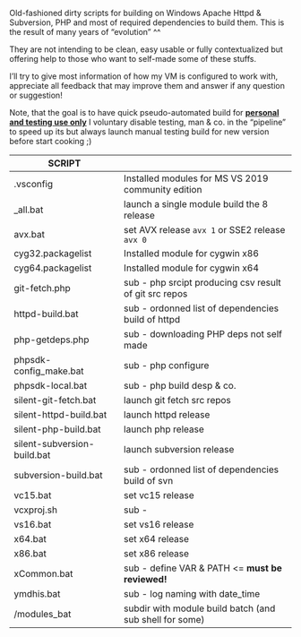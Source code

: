 Old-fashioned dirty scripts for building on Windows Apache Httpd & Subversion, PHP and most of required dependencies to build them. This is the result of many years of “evolution” ^^

They are not intending to be clean, easy usable or fully contextualized but offering help to those who want to self-made some of these stuffs.

I’ll try to give most information of how my VM is configured to work with, appreciate all feedback that may improve them and answer if any question or suggestion!

Note, that the goal is to have quick pseudo-automated build for **<u>personal and testing use only</u>**
I voluntary disable testing, man & co. in the “pipeline” to speed up its but always launch manual testing build for new version before start cooking ;)

| SCRIPT                      |                                                         |
| --------------------------- | ------------------------------------------------------- |
| .vsconfig                   | Installed modules for MS VS 2019  community edition     |
| _all.bat                    | launch a single module build the 8 release              |
| avx.bat                     | set AVX release `avx 1` or SSE2 release `avx 0`         |
| cyg32.packagelist           | Installed module for cygwin x86                         |
| cyg64.packagelist           | Installed module for cygwin x64                         |
| git-fetch.php               | sub - php srcipt producing csv result of git src repos  |
| httpd-build.bat             | sub - ordonned list of dependencies build of httpd      |
| php-getdeps.php             | sub - downloading PHP deps not self made                |
| phpsdk-config_make.bat      | sub - php configure                                     |
| phpsdk-local.bat            | sub - php build desp & co.                              |
| silent-git-fetch.bat        | launch git fetch src repos                              |
| silent-httpd-build.bat      | launch httpd release                                    |
| silent-php-build.bat        | launch php release                                      |
| silent-subversion-build.bat | launch subversion release                               |
| subversion-build.bat        | sub - ordonned list of dependencies build of svn        |
| vc15.bat                    | set vc15 release                                        |
| vcxproj.sh                  | sub -                                                   |
| vs16.bat                    | set vs16 release                                        |
| x64.bat                     | set x64 release                                         |
| x86.bat                     | set x86 release                                         |
| xCommon.bat                 | sub - define VAR & PATH <= **must be reviewed!**        |
| ymdhis.bat                  | sub - log naming with date_time                         |
| /modules_bat                | subdir with module build batch (and sub shell for some) |